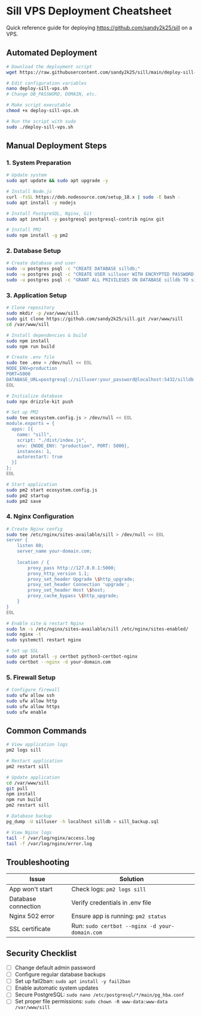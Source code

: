 # Sill VPS Deployment Cheatsheet

Quick reference guide for deploying https://github.com/sandy2k25/sill on a VPS.

## Automated Deployment

```bash
# Download the deployment script
wget https://raw.githubusercontent.com/sandy2k25/sill/main/deploy-sill-vps.sh

# Edit configuration variables
nano deploy-sill-vps.sh
# Change DB_PASSWORD, DOMAIN, etc.

# Make script executable
chmod +x deploy-sill-vps.sh

# Run the script with sudo
sudo ./deploy-sill-vps.sh
```

## Manual Deployment Steps

### 1. System Preparation

```bash
# Update system
sudo apt update && sudo apt upgrade -y

# Install Node.js
curl -fsSL https://deb.nodesource.com/setup_18.x | sudo -E bash -
sudo apt install -y nodejs

# Install PostgreSQL, Nginx, Git
sudo apt install -y postgresql postgresql-contrib nginx git

# Install PM2
sudo npm install -g pm2
```

### 2. Database Setup

```bash
# Create database and user
sudo -u postgres psql -c "CREATE DATABASE silldb;"
sudo -u postgres psql -c "CREATE USER silluser WITH ENCRYPTED PASSWORD 'your_password';"
sudo -u postgres psql -c "GRANT ALL PRIVILEGES ON DATABASE silldb TO silluser;"
```

### 3. Application Setup

```bash
# Clone repository
sudo mkdir -p /var/www/sill
sudo git clone https://github.com/sandy2k25/sill.git /var/www/sill
cd /var/www/sill

# Install dependencies & build
sudo npm install
sudo npm run build

# Create .env file
sudo tee .env > /dev/null << EOL
NODE_ENV=production
PORT=5000
DATABASE_URL=postgresql://silluser:your_password@localhost:5432/silldb
EOL

# Initialize database
sudo npx drizzle-kit push

# Set up PM2
sudo tee ecosystem.config.js > /dev/null << EOL
module.exports = {
  apps: [{
    name: "sill",
    script: "./dist/index.js",
    env: {NODE_ENV: "production", PORT: 5000},
    instances: 1,
    autorestart: true
  }]
};
EOL

# Start application
sudo pm2 start ecosystem.config.js
sudo pm2 startup
sudo pm2 save
```

### 4. Nginx Configuration

```bash
# Create Nginx config
sudo tee /etc/nginx/sites-available/sill > /dev/null << EOL
server {
    listen 80;
    server_name your-domain.com;
    
    location / {
        proxy_pass http://127.0.0.1:5000;
        proxy_http_version 1.1;
        proxy_set_header Upgrade \$http_upgrade;
        proxy_set_header Connection 'upgrade';
        proxy_set_header Host \$host;
        proxy_cache_bypass \$http_upgrade;
    }
}
EOL

# Enable site & restart Nginx
sudo ln -s /etc/nginx/sites-available/sill /etc/nginx/sites-enabled/
sudo nginx -t
sudo systemctl restart nginx

# Set up SSL
sudo apt install -y certbot python3-certbot-nginx
sudo certbot --nginx -d your-domain.com
```

### 5. Firewall Setup

```bash
# Configure firewall
sudo ufw allow ssh
sudo ufw allow http
sudo ufw allow https
sudo ufw enable
```

## Common Commands

```bash
# View application logs
pm2 logs sill

# Restart application
pm2 restart sill

# Update application
cd /var/www/sill
git pull
npm install
npm run build
pm2 restart sill

# Database backup
pg_dump -U silluser -h localhost silldb > sill_backup.sql

# View Nginx logs
tail -f /var/log/nginx/access.log
tail -f /var/log/nginx/error.log
```

## Troubleshooting

| Issue | Solution |
|-------|----------|
| App won't start | Check logs: `pm2 logs sill` |
| Database connection | Verify credentials in .env file |
| Nginx 502 error | Ensure app is running: `pm2 status` |
| SSL certificate | Run: `sudo certbot --nginx -d your-domain.com` |

## Security Checklist

- [ ] Change default admin password
- [ ] Configure regular database backups  
- [ ] Set up fail2ban: `sudo apt install -y fail2ban`
- [ ] Enable automatic system updates
- [ ] Secure PostgreSQL: `sudo nano /etc/postgresql/*/main/pg_hba.conf`
- [ ] Set proper file permissions: `sudo chown -R www-data:www-data /var/www/sill`